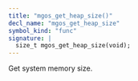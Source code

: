 ```yaml
---
title: "mgos_get_heap_size()"
decl_name: "mgos_get_heap_size"
symbol_kind: "func"
signature: |
  size_t mgos_get_heap_size(void);
---
```


Get system memory size. 

